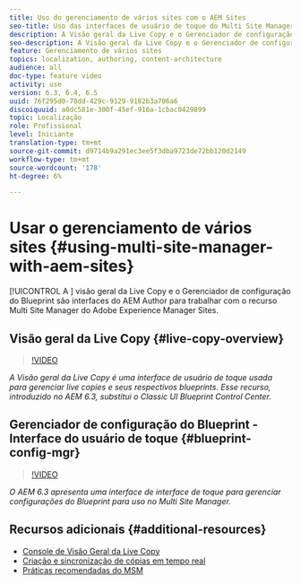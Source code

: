 ```yaml
---
title: Uso do gerenciamento de vários sites com o AEM Sites
seo-title: Uso das interfaces de usuário de toque do Multi Site Manager com o Adobe Experience Manager
description: A Visão geral da Live Copy e o Gerenciador de configuração do Blueprint são interfaces habilitadas pela interface do usuário para trabalhar com o Multi Site Manager.
seo-description: A Visão geral da Live Copy e o Gerenciador de configuração do Blueprint são interfaces habilitadas pela interface do usuário para trabalhar com o Multi Site Manager com o Adobe Experience Manager.
feature: Gerenciamento de vários sites
topics: localization, authoring, content-architecture
audience: all
doc-type: feature video
activity: use
version: 6.3, 6.4, 6.5
uuid: 76f295d0-78dd-429c-9129-9182b3a706a6
discoiquuid: a0dc581e-300f-45ef-916a-1cbac0429899
topic: Localização
role: Profissional
level: Iniciante
translation-type: tm+mt
source-git-commit: d9714b9a291ec3ee5f3dba9723de72bb120d2149
workflow-type: tm+mt
source-wordcount: '178'
ht-degree: 6%

---
```



# Usar o gerenciamento de vários sites {#using-multi-site-manager-with-aem-sites}

[!UICONTROL A ] visão geral da Live Copy e o   Gerenciador de configuração do Blueprint são interfaces do AEM Author para trabalhar com o recurso Multi Site Manager do Adobe Experience Manager Sites.

## Visão geral da Live Copy {#live-copy-overview}

>[!VIDEO](https://video.tv.adobe.com/v/17054/?quality=9&learn=on)

*A Visão geral da Live Copy é uma interface de usuário de toque usada para gerenciar live copies e seus respectivos blueprints. Esse recurso, introduzido no AEM 6.3, substitui o Classic UI Blueprint Control Center.*

## Gerenciador de configuração do Blueprint - Interface do usuário de toque {#blueprint-config-mgr}

>[!VIDEO](https://video.tv.adobe.com/v/17056/?quality=9&learn=on)

*O AEM 6.3 apresenta uma interface de interface de toque para gerenciar configurações do Blueprint para uso no Multi Site Manager.*

## Recursos adicionais {#additional-resources}

* [Console de Visão Geral da Live Copy](https://helpx.adobe.com/experience-manager/6-5/sites/administering/using/msm-livecopy-overview.html)
* [Criação e sincronização de cópias em tempo real](https://helpx.adobe.com/experience-manager/6-5/sites/administering/using/msm-livecopy.html)
* [Práticas recomendadas do MSM](https://helpx.adobe.com/experience-manager/6-5/sites/administering/using/msm-best-practices.html)
